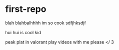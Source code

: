 # first-repo


blah blahbalhhhh im so cook
sdfjhksdjf

hui hui is cool kid

peak plat in valorant
play videos with me please </ 3